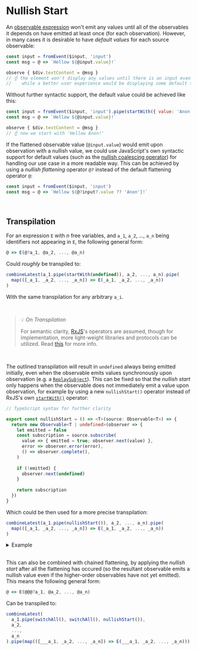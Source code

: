 # Nullish Start

An [observable expression](/flattening.md) won't emit any values until all of the observables it depends on have emitted at least once (for each observation). However, in many cases it is desirable to have _default values_ for each source observable:

```js
const input = fromEvent($input, 'input')
const msg = @ => `Hellow ${@input.value}!`

observe { $div.textContent = @msg }
// ☝️ the element won't display any values until there is an input event,
//    while a better user experience would be displaying some default text.
```

Without further syntactic support, the default value could be achieved like this:

```js
const input = fromEvent($input, 'input').pipe(startWith({ value: 'Anon' }))
const msg = @ => `Hellow ${@input.value}!`

observe { $div.textContent = @msg }
// ☝️ now we start with 'Hellow Anon!'
```

If the flattened observable value (`@input.value`) would emit upon observation with a nullish value, we could use JavaScript's own syntactic support for default values (such as the [nullish coalescing operator](https://developer.mozilla.org/en-US/docs/Web/JavaScript/Reference/Operators/Nullish_coalescing)) for handling our use case in a more readable way. This can be achieved by using a _nullish flattening_ operator `@?` instead of the default flattening operator `@`:

```js
const input = fromEvent($input, 'input')
const msg = @ => `Hellow ${@?input?.value ?? 'Anon'}!`
```

<br>

## Transpilation

For an expression `E` with _n_ free variables, and `a_1`, `a_2`, ..., `a_n` being identifiers not appearing in `E`, the following general form:

```js
@ => E(@?a_1, @a_2, ..., @a_n)
```
Could _roughly_ be transpiled to:
```js
combineLatest(a_1.pipe(startWith(undefined)), a_2, ..., a_n).pipe(
  map(([_a_1, _a_2, ..., _a_n]) => E(_a_1, _a_2, ..., _a_n))
)
```
With the same transpilation for any arbitrary `a_i`.

<br>

> 💡 _On Transpilation_
>
> For semantic clarity, [RxJS](https://rxjs.dev)'s operators are assumed, though for implementation, more light-weight libraries and protocols can
> be utilized. Read [this](/flattening.md#transpilation) for more info.

<br>

The outlined transpilation will result in `undefined` always being emitted initially, even when the observable emits values synchronously upon observation (e.g. a [`ReplaySubject`](https://rxjs.dev/api/index/class/ReplaySubject)). This can be fixed so that the _nullish start_ only happens when the observable does not immediately emit a value upon observation, for example by using a new `nullishStart()` operator instead of RxJS's own [`startWith()`](https://rxjs.dev/api/index/function/startWith) operator:

```ts
// TypeScript syntax for further clarity

export const nullishStart = () => <T>(source: Observable<T>) => {
  return new Observable<T | undefined>(observer => {
    let emitted = false
    const subscription = source.subscribe(
      value => { emitted = true; observer.next(value) },
      error => observer.error(error),
      () => observer.complete(),
    )
    
    if (!emitted) {
      observer.next(undefined)
    }
    
    return subscription
  })
}
```
Which could be then used for a more precise transpilation:
```js
combineLatest(a_1.pipe(nullishStart()), a_2, ..., a_n).pipe(
  map(([_a_1, _a_2, ..., _a_n]) => E(_a_1, _a_2, ..., _a_n))
)
```

<details><summary>Example</summary>

```js
// Proposed syntax:
const input = fromEvent($input, 'input')
const msg = @ => `Hellow ${@?input?.value ?? 'Anon'}!`

observe { $div.textContent = @msg }
```
```js
// Transpilation:
const input = fromEvent($input, 'input')
const msg = combineLatest(input.pipe(nullishStart())).pipe(
  map(([_input]) => `Hellow ${_input?.value ?? 'Anon'}`)
)

msg.subscribe(
  ([_msg]) => $div.textContent = _msg
)
```

</details>

<br>

This can also be combined with chained flattening, by applying the _nullish start_ after all the flattening has occured (so the resultant observable emits a nullish value even if the higher-order observables have not yet emitted). This means the following general form:

```js
@ => E(@@@?a_1, @a_2, ..., @a_n)
```
Can be transpiled to:
```js
combineLatest(
  a_1.pipe(switchAll(), switchAll(), nullishStart()),
  a_2,
  ...,
  a_n
).pipe(map(([___a_1, _a_2, ..., _a_n]) => E(___a_1, _a_2, ..., _a_n)))
```

<br><br>

